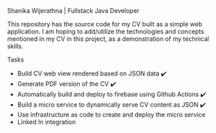 Shanika Wijerathna | Fullstack Java Developer

This repository has the source code for my CV built as a simple web application. 
I am hoping to add/utilize the technologies and concepts mentioned in my CV in this project, as a demonstration of my technical skills. 

Tasks

* Build CV web view rendered based on JSON data :heavy_check_mark:
* Generate PDF version of the CV :heavy_check_mark:
* Automatically build and deploy to firebase using Github Actions :heavy_check_mark:
* Build a micro service to dynamically serve CV content as JSON :heavy_check_mark:
* Use infrastructure as code to create and deploy the micro service 
* Linked In integration

